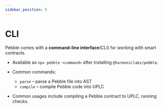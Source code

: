 ```yaml
---
sidebar_position: 6
---
```


# CLI

Pebble comes with a **command-line interface**(CLI) for working with smart contracts.

- Available as `npx pebble <command>` after installing `@harmoniclabs/pebble`.
- Common commands:
  - `parse` – parse a Pebble file into AST
  - `compile` – compile Pebble code into UPLC

- Common usages include compiling a Pebble contract to UPLC, running checks.